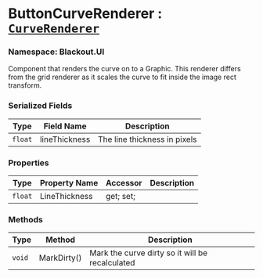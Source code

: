 # ButtonCurveRenderer : [`CurveRenderer`](CurveRenderer.md)
### Namespace: Blackout.UI


Component that renders the curve on to a Graphic. This renderer differs from the grid renderer as it scales the curve to fit inside the image rect transform.


 ### Serialized Fields

 | Type | Field Name | Description |
| --- | --- | --- |
| `float` | lineThickness | The line thickness in pixels |


 ### Properties
| Type | Property Name | Accessor | Description |
| --- | --- | --- | --- |
 | `float` | LineThickness | get; set;  |  |

 ### Methods
| Type | Method | Description |
| --- | --- | --- |
| `void` | MarkDirty() | Mark the curve dirty so it will be recalculated |
